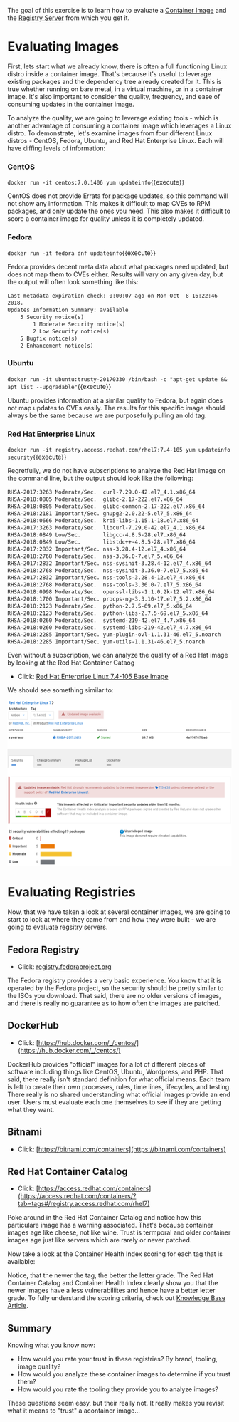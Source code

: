 The goal of this exercise is to learn how to evaluate a [Container Image](https://developers.redhat.com/blog/2018/02/22/container-terminology-practical-introduction/#h.dqlu6589ootw) and the [Registry Server](https://developers.redhat.com/blog/2018/02/22/container-terminology-practical-introduction/#h.4cxnedx7tmvq) from which you get it. 

# Evaluating Images

First, lets start what we already know, there is often a full functioning Linux distro inside a container image. That's because it's useful to leverage existing packages and the dependency tree already created for it. This is true whether running on bare metal, in a virtual machine, or in a container image. It's also important to consider the quality, frequency, and ease of consuming updates in the container image.

To analyze the quality, we are going to leverage existing tools - which is another advantage of consuming a container image which leverages a Linux distro. To demonstrate, let's examine images from four different Linux distros - CentOS, Fedora, Ubuntu, and Red Hat Enterprise Linux. Each will have diffing levels of information:

### CentOS
``docker run -it centos:7.0.1406 yum updateinfo``{{execute}}

CentOS does not provide Errata for package updates, so this command will not show any information. This makes it difficult to map CVEs to RPM packages, and only update the ones you need. This also makes it difficult to score a container image for quality unless it is completely updated.

### Fedora
``docker run -it fedora dnf updateinfo``{{execute}}

Fedora provides decent meta data about what packages need updated, but does not map them to CVEs either. Results will vary on any given day, but the output will often look something like this:

```
Last metadata expiration check: 0:00:07 ago on Mon Oct  8 16:22:46 2018.
Updates Information Summary: available
    5 Security notice(s)
        1 Moderate Security notice(s)
        2 Low Security notice(s)
    5 Bugfix notice(s)
    2 Enhancement notice(s)
```

### Ubuntu
``docker run -it ubuntu:trusty-20170330 /bin/bash -c "apt-get update && apt list --upgradable"``{{execute}}

Ubuntu provides information at a similar quality to Fedora, but again does not map updates to CVEs easily. The results for this specific image should always be the same because we are purposefully pulling an old tag.

### Red Hat Enterprise Linux
``docker run -it registry.access.redhat.com/rhel7:7.4-105 yum updateinfo security``{{execute}}

Regretfully, we do not have subscriptions to analyze the Red Hat image on the command line, but the output should look like the following:

```
RHSA-2017:3263 Moderate/Sec.  curl-7.29.0-42.el7_4.1.x86_64
RHSA-2018:0805 Moderate/Sec.  glibc-2.17-222.el7.x86_64
RHSA-2018:0805 Moderate/Sec.  glibc-common-2.17-222.el7.x86_64
RHSA-2018:2181 Important/Sec. gnupg2-2.0.22-5.el7_5.x86_64
RHSA-2018:0666 Moderate/Sec.  krb5-libs-1.15.1-18.el7.x86_64
RHSA-2017:3263 Moderate/Sec.  libcurl-7.29.0-42.el7_4.1.x86_64
RHSA-2018:0849 Low/Sec.       libgcc-4.8.5-28.el7.x86_64
RHSA-2018:0849 Low/Sec.       libstdc++-4.8.5-28.el7.x86_64
RHSA-2017:2832 Important/Sec. nss-3.28.4-12.el7_4.x86_64
RHSA-2018:2768 Moderate/Sec.  nss-3.36.0-7.el7_5.x86_64
RHSA-2017:2832 Important/Sec. nss-sysinit-3.28.4-12.el7_4.x86_64
RHSA-2018:2768 Moderate/Sec.  nss-sysinit-3.36.0-7.el7_5.x86_64
RHSA-2017:2832 Important/Sec. nss-tools-3.28.4-12.el7_4.x86_64
RHSA-2018:2768 Moderate/Sec.  nss-tools-3.36.0-7.el7_5.x86_64
RHSA-2018:0998 Moderate/Sec.  openssl-libs-1:1.0.2k-12.el7.x86_64
RHSA-2018:1700 Important/Sec. procps-ng-3.3.10-17.el7_5.2.x86_64
RHSA-2018:2123 Moderate/Sec.  python-2.7.5-69.el7_5.x86_64
RHSA-2018:2123 Moderate/Sec.  python-libs-2.7.5-69.el7_5.x86_64
RHSA-2018:0260 Moderate/Sec.  systemd-219-42.el7_4.7.x86_64
RHSA-2018:0260 Moderate/Sec.  systemd-libs-219-42.el7_4.7.x86_64
RHSA-2018:2285 Important/Sec. yum-plugin-ovl-1.1.31-46.el7_5.noarch
RHSA-2018:2285 Important/Sec. yum-utils-1.1.31-46.el7_5.noarch
```
Even without a subscription, we can analyze the quality of a Red Hat image by looking at the Red Hat Container Cataog

- Click: [Red Hat Enterprise Linux 7.4-105 Base Image](https://access.redhat.com/containers/#/registry.access.redhat.com/rhel7/images/7.4-105)

We should see something similar to:

![Containers Are Linux](../../assets/subsystems/container-internals-lab-2-0-part-3/02-evaluating-trust.png)


# Evaluating Registries

Now, that we have taken a look at several container images, we are going to start to look at where they came from and how they were built - we are going to evaluate regsitry servers.

## Fedora Registry
- Click: [registry.fedoraproject.org](https://registry.fedoraproject.org/)

The Fedora registry provides a very basic experience. You know that it is operated by the Fedora project, so the security should be pretty similar to the ISOs you download. That said, there are no older versions of images, and there is really no guarantee as to how often the images are patched.


## DockerHub
- Click: [https://hub.docker.com/_/centos/](https://hub.docker.com/_/centos/)

DockerHub provides "official" images for a lot of different pieces of software including things like CentOS, Ubuntu, Wordpress, and PHP. That said, there really isn't standard definition for what official means. Each team is left to create their own processes, rules, time lines, lifecycles, and testing. There really is no shared understanding what official images provide an end user. Users must evaluate each one themselves to see if they are getting what they want.

## Bitnami
- Click: [https://bitnami.com/containers](https://bitnami.com/containers)



## Red Hat Container Catalog
- Click: [https://access.redhat.com/containers](https://access.redhat.com/containers/?tab=tags#/registry.access.redhat.com/rhel7)

Poke around in the Red Hat Container Catalog and notice how this particulare image has a warning associated. That's because container images age like cheese, not like wine. Trust is termporal and older container images age just like servers which are rarely or never patched. 

Now take a look at the Container Health Index scoring for each tag that is available: 


Notice, that the newer the tag, the better the letter grade. The Red Hat Container Catalog and Container Health Index clearly show you that the newer images have a less vulnerabiliites and hence have a better letter grade. To fully understand the scoring criteria, check out [Knowledge Base Article](https://access.redhat.com/articles/2803031).

## Summary

Knowing what you know now:
- How would you rate your trust in these registries? By brand, tooling, image quality?
- How would you analyze these container images to determine if you trust them? 
- How would you rate the tooling they provide you to analyze images?

These questions seem easy, but their really not. It really makes you revisit what it means to "trust" a acontainer image...
